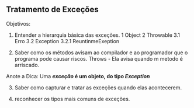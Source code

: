 ## Tratamento de Exceções 

Objetivos:

1. Entender a hierarquia básica das exceções.
 1 Object
 2 Throwable
 3.1 Erro   3.2 Exception
             3.2.1 ReuntinmeExeption

             
2. Saber como os métodos avisam ao compilador e ao programador que o programa pode causar riscos.
Throws - Ela avisa quando m metodo é arriscado.

Anote a Dica:
Uma ***exceção* é um objeto, do tipo *Exception***


3. Saber como capturar e tratar as exceções quando elas acontecerem.

4. reconhecer os tipos mais comuns de exceções.

